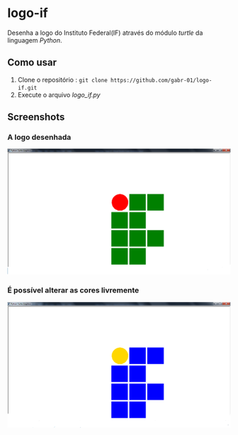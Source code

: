 # logo-if

Desenha a logo do Instituto Federal(IF) através do módulo *turtle* da linguagem *Python*.

## Como usar

1. Clone o repositório : `git clone https://github.com/gabr-01/logo-if.git`
2. Execute o arquivo *logo_if.py*

## Screenshots

### A logo desenhada

![screenshot com a logo regular](imagens/screenshot-logo-if-regular.png)

### É possível alterar as cores livremente

![screenshot com a logo de cor alterada](imagens/screenshot-logo-if-cor-alterada.png)